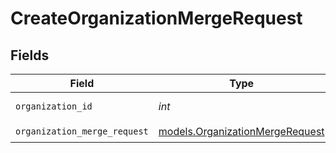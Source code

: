 # CreateOrganizationMergeRequest


## Fields

| Field                                                                    | Type                                                                     | Required                                                                 | Description                                                              |
| ------------------------------------------------------------------------ | ------------------------------------------------------------------------ | ------------------------------------------------------------------------ | ------------------------------------------------------------------------ |
| `organization_id`                                                        | *int*                                                                    | :heavy_check_mark:                                                       | The ID of an organization                                                |
| `organization_merge_request`                                             | [models.OrganizationMergeRequest](../models/organizationmergerequest.md) | :heavy_check_mark:                                                       | N/A                                                                      |